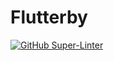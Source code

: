 # Flutterby

[![GitHub Super-Linter](https://github.com/alfilo/flutterby/workflows/Lint%20Code%20Base/badge.svg)](https://github.com/marketplace/actions/super-linter)
